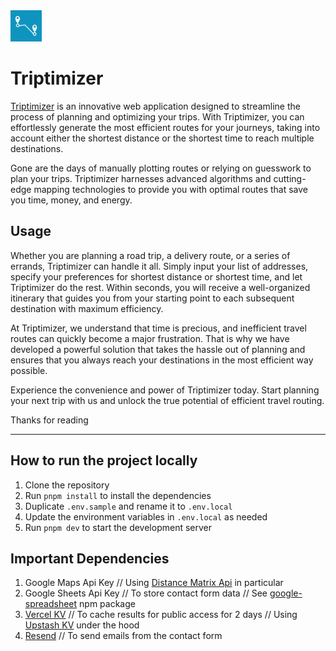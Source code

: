 <img src="./public/triptimizer-1.jpg" alt="Triptimizer Logo" width="50" height="50" />

# Triptimizer

[Triptimizer](https://triptimizer.com) is an innovative web application designed to streamline the process of planning and optimizing your trips. With Triptimizer, you can effortlessly generate the most efficient routes for your journeys, taking into account either the shortest distance or the shortest time to reach multiple destinations.

Gone are the days of manually plotting routes or relying on guesswork to plan your trips. Triptimizer harnesses advanced algorithms and cutting-edge mapping technologies to provide you with optimal routes that save you time, money, and energy.

## Usage

Whether you are planning a road trip, a delivery route, or a series of errands, Triptimizer can handle it all. Simply input your list of addresses, specify your preferences for shortest distance or shortest time, and let Triptimizer do the rest. Within seconds, you will receive a well-organized itinerary that guides you from your starting point to each subsequent destination with maximum efficiency.

At Triptimizer, we understand that time is precious, and inefficient travel routes can quickly become a major frustration. That is why we have developed a powerful solution that takes the hassle out of planning and ensures that you always reach your destinations in the most efficient way possible.

Experience the convenience and power of Triptimizer today.
Start planning your next trip with us and unlock the true potential of efficient travel routing.

Thanks for reading

---

## How to run the project locally

1. Clone the repository
2. Run `pnpm install` to install the dependencies
3. Duplicate `.env.sample` and rename it to `.env.local`
4. Update the environment variables in `.env.local` as needed
5. Run `pnpm dev` to start the development server

## Important Dependencies

1. Google Maps Api Key // Using [Distance Matrix Api](https://developers.google.com/maps/documentation/distance-matrix/distance-matrix) in particular
2. Google Sheets Api Key // To store contact form data // See [google-spreadsheet](https://www.npmjs.com/package/google-spreadsheet) npm package
3. [Vercel KV](https://vercel.com/docs/storage/vercel-kv/kv-reference) // To cache results for public access for 2 days // Using [Upstash KV](https://vercel.com/marketplace/upstash) under the hood
4. [Resend](https://resend.com) // To send emails from the contact form
